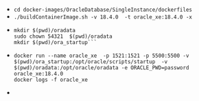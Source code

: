 * `cd docker-images/OracleDatabase/SingleInstance/dockerfiles` 
* `./buildContainerImage.sh -v 18.4.0  -t oracle_xe:18.4.0 -x `
* ```
  mkdir $(pwd)/oradata
  sudo chown 54321  $(pwd)/oradata
  mkdir $(pwd)/ora_startup```
* ```
  docker run --name oracle_xe  -p 1521:1521 -p 5500:5500 -v $(pwd)/ora_startup:/opt/oracle/scripts/startup  -v $(pwd)/oradata:/opt/oracle/oradata -e ORACLE_PWD=password oracle_xe:18.4.0
  docker logs -f oracle_xe
  ```
*   
    

